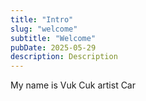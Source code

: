 ```yaml
---
title: "Intro"
slug: "welcome"
subtitle: "Welcome"
pubDate: 2025-05-29
description: Description
---
```


My name is Vuk Cuk artist Car
